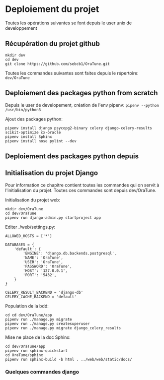 # Deploiement du projet

Toutes les opérations suivantes se font depuis le user unix de developpement

## Récupération du projet github

```
mkdir dev
cd dev
git clone https://github.com/sebcb1/OraTune.git
```

Toutes les commandes suivantes sont faites depuis le répertoire:
`dev/OraTune`

## Deploiement des packages python from scratch

Depuis le user de developement, création de l'env pipenv:
`pipenv --python /usr/bin/python3`

Ajout des packages python:
```
pipenv install django psycopg2-binary celery django-celery-results scikit-optimize cx-oracle
pipenv install Sphinx
pipenv install nose pylint --dev
```

## Deploiement des packages python depuis 

## Initialisation du projet Django

Pour information ce chapitre contient toutes les commandes qui on servit à l'initialisation du projet.
Toutes ces commandes sont depuis dev/OraTune.

Initialisation du projet web:
```
mkdir dev/OraTune
cd dev/OraTune
pipenv run django-admin.py startproject app
```

Editer ./web/settings.py:
```
ALLOWED_HOSTS = ['*']

DATABASES = {
    'default': {
        'ENGINE': 'django.db.backends.postgresql',
        'NAME': 'OraTune',
        'USER': 'OraTune',
        'PASSWORD': 'OraTune',
        'HOST': '127.0.0.1',
        'PORT': '5432',
    }
}

CELERY_RESULT_BACKEND = 'django-db'
CELERY_CACHE_BACKEND = 'default'
```

Population de la bdd:
```
cd cd dev/OraTune/app
pipenv run ./manage.py migrate
pipenv run ./manage.py createsuperuser
pipenv run ./manage.py migrate django_celery_results
```

Mise ne place de la doc Sphinx:
```
cd dev/OraTune/app
pipenv run sphinx-quickstart
cd OraTune/sphinx
pipenv run sphinx-build -b html . ../web/web/static/docs/
```

### Quelques commandes django


